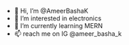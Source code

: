 - 👋 Hi, I’m @AmeerBashaK
- 👀 I’m interested in electronics 
- 🌱 I’m currently learning MERN
- 📫 reach me on IG @ameer_basha_k 

<!---
AmeerBashaK/AmeerBashaK is a ✨ special ✨ repository because its `README.md` (this file) appears on your GitHub profile.
You can click the Preview link to take a look at your changes.
--->
